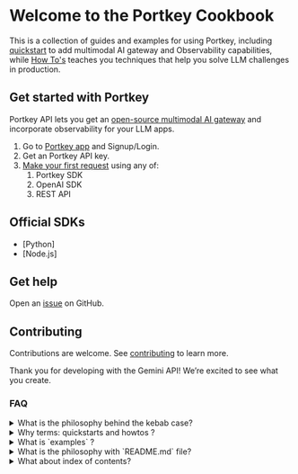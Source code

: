 # Welcome to the Portkey Cookbook

This is a collection of guides and examples for using Portkey, including [quickstart](./quickstarts/) to add multimodal AI gateway and Observability capabilities, while [How To&#39;s](./howtos/) teaches you techniques that help you solve LLM challenges in production.

## Get started with Portkey

Portkey API lets you get an [open-source multimodal AI gateway](https://github.com/Portkey-AI/gateway) and incorporate observability for your LLM apps.

1. Go to [Portkey app](https://portkey.ai/) and Signup/Login.
2. Get an Portkey API key.
3. [Make your first request](./quickstarts/first-request.md) using any of:
   1. Portkey SDK
   2. OpenAI SDK
   3. REST API

## Official SDKs

- [Python]
- [Node.js]

## Get help

Open an [issue](https://github.com/google-gemini/cookbook/issues) on GitHub.

## Contributing

Contributions are welcome. See [contributing](https://github.com/google-gemini/cookbook/blob/main/CONTRIBUTING.md) to learn more.

Thank you for developing with the Gemini API! We’re excited to see what you create.

### FAQ

<details>

<summary>What is the philosophy behind the kebab case?</summary>

If the github repository is threaded like a place for good resources, then it's like a good book that users will use for bookmarking or read through URLs. The `kebab-casing` does not cause any issues for URLs representation, and is very intuitive just like a a piece of blog or tutorial.

</details>

<details>

<summary>Why terms: quickstarts and howtos ? </summary>

The usage of terms like `reliability` or `managing-prompts` come-off as value driven to readers, but they

- limited in the list of articles they hold
- need to be changed, when product or messaging changes

Another option, the usage of terms like `ai-gateway`, `observability`, `product`:

- These are chosen to adhere to how documentation is structred
- Documentation overhaul is very rare. Hence usually someone who is comfortable with docs will find this intuitive.

In the current case:

- the terms `quickstarts`, `howto`, `examples` are the part of learning journey.
- they are not closely-knit with `use-cases`, `product features` or `value` that may change in the future.
- they are extensible - quickstarts, or howtos maybe increasing or can be further sub-foldered

</details>

<details>

<summary> What is `examples` ? </summary>

The `examples` folder:

- allows makes it open ended to add any topic to it.
- when have flexibility to wait untile we find patterns, we can create a new category or move to `quickstarts` or `howto` or something new.

</details>

<details>

<summary> What is the philosophy with `README.md` file? </summary>

- When someone discovers a page on a website the messaging of value and what they can do with it takes precedence.
- When someone discovers github page, makes sure they get what it is in shortest realest possible and take them to sign up or set up. This will have them get involved real quick.

</details>

<details>

<summary> What about index of contents? </summary>

An index of contents can be treated optional, if we expect as fewer and non-frequent changes to the filenames or titles of the existing articles on the repo.

For example, consider "set up fallbacks form openai to azure-openai" or "prevent unncessary llm requests" articles. They go into `howtos` or `quickstarts` or `examples` in terms of folders. But with an index on readme, we can take the flexiblity of introducing a table, list, tags and put them into desired labels such as `end to end apps` or `demo` or `ai-gateway` or `reliablity` - since we can always update the README without impacting the URLs or broken links.

</details>
